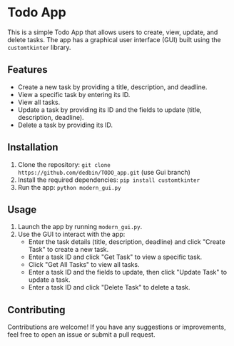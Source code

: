 # Todo App
          
This is a simple Todo App that allows users to create, view, update, and delete tasks. The app has a graphical user interface (GUI) built using the `customtkinter` library.

## Features

- Create a new task by providing a title, description, and deadline.
- View a specific task by entering its ID.
- View all tasks.
- Update a task by providing its ID and the fields to update (title, description, deadline).
- Delete a task by providing its ID.

## Installation

1. Clone the repository: `git clone https://github.com/dedbin/TODO_app.git` (use Gui branch)
2. Install the required dependencies: `pip install customtkinter`
3. Run the app: `python modern_gui.py`

## Usage

1. Launch the app by running `modern_gui.py`.
2. Use the GUI to interact with the app:
   - Enter the task details (title, description, deadline) and click "Create Task" to create a new task.
   - Enter a task ID and click "Get Task" to view a specific task.
   - Click "Get All Tasks" to view all tasks.
   - Enter a task ID and the fields to update, then click "Update Task" to update a task.
   - Enter a task ID and click "Delete Task" to delete a task.

## Contributing

Contributions are welcome! If you have any suggestions or improvements, feel free to open an issue or submit a pull request.


